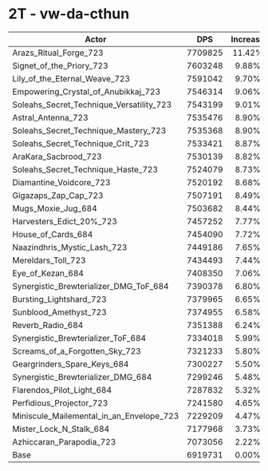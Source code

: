 # 2T - vw-da-cthun
| Actor | DPS | Increase |
|---|:---:|:---:|
|Arazs_Ritual_Forge_723|7709825|11.42%|
|Signet_of_the_Priory_723|7603248|9.88%|
|Lily_of_the_Eternal_Weave_723|7591042|9.70%|
|Empowering_Crystal_of_Anubikkaj_723|7546314|9.06%|
|Soleahs_Secret_Technique_Versatility_723|7543199|9.01%|
|Astral_Antenna_723|7535476|8.90%|
|Soleahs_Secret_Technique_Mastery_723|7535368|8.90%|
|Soleahs_Secret_Technique_Crit_723|7533421|8.87%|
|AraKara_Sacbrood_723|7530139|8.82%|
|Soleahs_Secret_Technique_Haste_723|7524079|8.73%|
|Diamantine_Voidcore_723|7520192|8.68%|
|Gigazaps_Zap_Cap_723|7507191|8.49%|
|Mugs_Moxie_Jug_684|7503682|8.44%|
|Harvesters_Edict_20%_723|7457252|7.77%|
|House_of_Cards_684|7454090|7.72%|
|Naazindhris_Mystic_Lash_723|7449186|7.65%|
|Mereldars_Toll_723|7434493|7.44%|
|Eye_of_Kezan_684|7408350|7.06%|
|Synergistic_Brewterializer_DMG_ToF_684|7390378|6.80%|
|Bursting_Lightshard_723|7379965|6.65%|
|Sunblood_Amethyst_723|7374955|6.58%|
|Reverb_Radio_684|7351388|6.24%|
|Synergistic_Brewterializer_ToF_684|7334018|5.99%|
|Screams_of_a_Forgotten_Sky_723|7321233|5.80%|
|Geargrinders_Spare_Keys_684|7300227|5.50%|
|Synergistic_Brewterializer_DMG_684|7299246|5.48%|
|Flarendos_Pilot_Light_684|7287832|5.32%|
|Perfidious_Projector_723|7241580|4.65%|
|Miniscule_Mailemental_in_an_Envelope_723|7229209|4.47%|
|Mister_Lock_N_Stalk_684|7177968|3.73%|
|Azhiccaran_Parapodia_723|7073056|2.22%|
|Base|6919731|0.00%|

